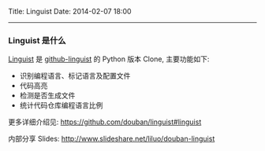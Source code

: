 Title: Linguist
Date: 2014-02-07 18:00

---
### Linguist 是什么
[Linguist](https://github.com/douban/linguist) 是 [github-linguist](https://github.com/github/linguist) 的 Python 版本 Clone, 主要功能如下:

- 识别编程语言、标记语言及配置文件
- 代码高亮
- 检测是否生成文件
- 统计代码仓库编程语言比例

更多详细介绍见: <https://github.com/douban/linguist#linguist>

内部分享 Slides: <http://www.slideshare.net/liluo/douban-linguist>
